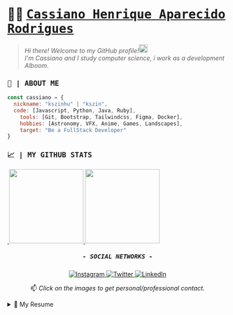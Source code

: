 
# 🐱‍💻 <samp><a href="https://www.linkedin.com/in/kszinhu">Cassiano Henrique Aparecido Rodrigues</a></samp>

>_Hi there! Welcome to my GitHub profile!<img width="20px" src="https://github.com/kszinhu/kszinhu/blob/master/sources/Hi.gif"><br>
I'm Cassiano and I study computer science, i work as a development Alboom._

### <samp>📃 | ABOUT ME</samp>

```javascript
const cassiano = {
  nickname: "kszinhu" | "kszin",
  code: [Javascript, Python, Java, Ruby],
	tools: [Git, Bootstrap, Tailwindcss, Figma, Docker],
	hobbies: [Astronomy, VFX, Anime, Games, Landscapes],
	target: "Be a FullStack Developer"
}
```

### <samp>📈 | MY GITHUB STATS</samp>
<div>
	<a href="https://github.com/kszinhu"><img href="https://github.com/kszinhu">
		<img height="170px" src="https://github-readme-stats.vercel.app/api?username=kszinhu&show_icons=true&theme=dark&count_private=true"/>
		<img height="170px" src="https://github-readme-stats.vercel.app/api/top-langs/?username=kszinhu&layout=compact&theme=dark&hide=HTML,C"/>
	</a>
</div>

<h5 align="center"><samp>- SOCIAL NETWORKS -</samp></h5>
<p align="center">
	<a href="https://www.instagram.com/kszinhu">
	<img alt="Instagram" src="https://img.shields.io/badge/instagram-%23E4405F.svg?&style=for-the-badge&logo=instagram&logoColor=white" />
	</a>
	<a href="https://twitter.com/Kch0w1">
	<img alt="Twitter" src="https://img.shields.io/badge/Twitter%20-%231DA1F2.svg?&style=for-the-badge&logo=Twitter&logoColor=white"/>
	</a>
	<a href="https://www.linkedin.com/in/kszinhu">
	<img alt="LinkedIn" src="https://img.shields.io/badge/linkedin%20-%230077B5.svg?&style=for-the-badge&logo=linkedin&logoColor=white"/>
	</a>
</p>
<p align="center">📫<i> Click on the images to get personal/professional contact.</i></p>

<!-- MORE INFO -->

<details>
  <summary>📃 My Resume</summary>

## Education

- 📖 **Computer Science**\
📆 2020 - Currently\
📍 **UNESP - Universidade Universidade Estadual Paulista** - Bauru, Brazil

## Experience


- 👨‍💼 **Administrative Assistant**\
📆 2018 - 2020\
📍 **RAÍZEN S.A** - Barra Bonita/SP, Brazil

<img align="right" src="https://img.shields.io/badge/Microsoft%20Excel-217346?logo=microsoft-excel&logoColor=white" />
<img align="right" src="https://img.shields.io/badge/Microsoft%20Office-D83B01?logo=microsoft-office&logoColor=white" />
<img align="right" src="https://img.shields.io/badge/SAP-0FAAFF?logo=sap&logoColor=white" />
<img align="right" src="https://img.shields.io/badge/Windows-0078D6?logo=windows&logoColor=white" />

---

- 👨‍💻 **Development intern**\
📆 2021 - Currently\
📍 **Alboom** - Jau/SP, Brazil

<img align="right" src="https://img.shields.io/badge/React-20232A?&logo=react&logoColor=61DAFB" />
<img align="right" src="https://img.shields.io/badge/AngularJS-E23237?&logo=angularjs&logoColor=white" />
<img align="right" src="https://img.shields.io/badge/Bootstrap-563D7C?&logo=bootstrap&logoColor=white" />
<img align="right" src="https://img.shields.io/badge/HTML5-E34F26?&logo=html5&logoColor=white" />
<img align="right" src="https://img.shields.io/badge/CSS3-1572B6?&logo=css3&logoColor=white" />
<img align="right" src="https://img.shields.io/badge/(My)SQL-4479A1?logo=mysql&logoColor=white" />
<img align="right" src="https://img.shields.io/badge/JavaScript-323330?logo=javascript&logoColor=F7DF1E" />
<img align="right" src="https://img.shields.io/badge/Ruby-CC342D?&logo=ruby&logoColor=white" />

	

--- 

<!--## Skills

<img align="right" src="https://img.shields.io/badge/(My)SQL-4479A1?logo=mysql&logoColor=white" />
<img align="right" src="https://img.shields.io/badge/BASH-4EAA25?logo=gnu-bash&logoColor=white" />
<img align="right" src="https://img.shields.io/badge/PHP-777BB4?logo=php&logoColor=white" />
<img align="right" src="https://img.shields.io/badge/Go-00ADD8?logo=go&logoColor=white" />
<img align="right" src="https://img.shields.io/badge/Python-3776AB?logo=python&logoColor=white" />
<img align="right" src="https://img.shields.io/badge/C Sharp-239120?logo=c-sharp&logoColor=white" />
<img align="right" src="https://img.shields.io/badge/C++-00599C?logo=c%2B%2B&logoColor=white" />
<img align="right" src="https://img.shields.io/badge/C-A8B9CC?logo=c&logoColor=white" />

**Programming**

<img align="right" src="https://img.shields.io/badge/Arch-1793D1?logo=arch-linux&logoColor=white" />
<img align="right" src="https://img.shields.io/badge/Fedora-294172?logo=fedora&logoColor=white" />
<img align="right" src="https://img.shields.io/badge/Debian-A81D33?logo=debian&logoColor=white" />
<img align="right" src="https://img.shields.io/badge/Ubuntu-E95420?logo=ubuntu&logoColor=white" />
<img align="right" src="https://img.shields.io/badge/Windows-0078D6?logo=windows&logoColor=white" />

**Operating Systems** -->
</details>

